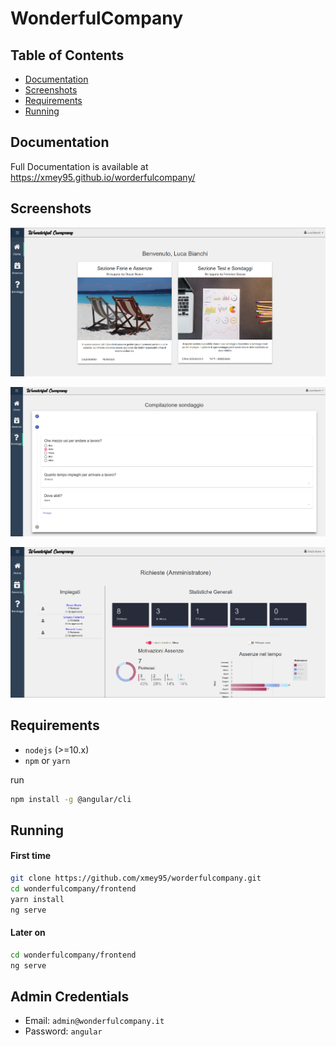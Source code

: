 # WonderfulCompany

## Table of Contents

- [Documentation](#documentation)
- [Screenshots](#screenshots)
- [Requirements](#requirements)
- [Running](#running)

## Documentation

Full Documentation is available at https://xmey95.github.io/worderfulcompany/

## Screenshots

![screenshot](screenshots/Screen_home.png)

![screenshot](screenshots/Screen_surveys.png)

![screenshot](screenshots/Screen_absence.png)

## Requirements

- `nodejs` (>=10.x)
- `npm` or `yarn`

run

```bash
npm install -g @angular/cli
```

## Running

#### First time

```bash
git clone https://github.com/xmey95/worderfulcompany.git
cd wonderfulcompany/frontend
yarn install
ng serve
```

#### Later on

```bash
cd wonderfulcompany/frontend
ng serve
```


## Admin Credentials

- Email: `admin@wonderfulcompany.it`
- Password: `angular`

